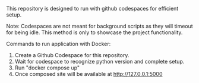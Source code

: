 This repository is designed to run with github codespaces for efficient setup.

Note: Codespaces are not meant for background scripts as they will timeout for being idle. This method is only to showcase the project functionality.

Commands to run application with Docker: 
1. Create a Github Codespace for this repository.
2. Wait for codespace to recognize python version and complete setup.
3. Run "docker compose up"
4. Once composed site will be available at http://127.0.0.1:5000
